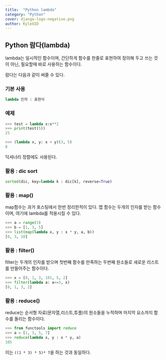 ```yaml
---
title:  "Python lambda"
category: "Python"
cover: django-logo-negative.png
author: KyleXID
---
```


## Python 람다(lambda)
lambda는 일시적인 함수이며, 간단하게 함수를 한줄로 표현하여 정의해 두고 쓰는 것이 아닌, 필요할때 바로 사용하는 함수이다.

람다는 다음과 같이 써줄 수 있다.

### 기본 사용
```python
lambda 인자 : 표현식
```

### 예제
```python
>>> test = lambda x:x**2
>>> print(test(5))
25

>>> (lambda x, y: x + y)(3, 5)
8
```

딕셔너리 정렬에도 사용된다.

### 활용 : dic sort
```python
sorted(dic, key=lambda k : dic[k], reverse=True)
```

### 활용 : map()

map함수는 과거 포스팅에서 한번 정리한적이 있다.
맵 함수는 두개의 인자를 받는 함수이며, 여기에 lambda를 적용시킬 수 있다.

```python
>>> a = range(3)
>>> b = [1, 3, 5]
>>> list(map(lambda x, y : x * y, a, b))
[0, 3, 10]
```

### 활용 : filter()
filter는 두개의 인자를 받으며 첫번째 함수를 만족하는 두번째 원소들로 새로운 리스트를 만들어주는 함수이다.

```python
>>> x = [0, 1, 3, 101, 5, 2]
>>> filter(lambda a: a<=3, x)
[0, 1, 3, 2]
```
### 활용 : reduce()
reduce는 순서형 자료(문자열,리스트,튜플)의 원소들을 누적하며 마지막 요소까지 함수를 돌리는 함수이다.

```python
>>> from functools import reduce
>>> a = [1, 3, 5, 7]
>>> reduce(lambda x, y : x * y, a)
105
```
이는 `((1 * 3) * 5)* 7`을 하는 것과 동일하다.


